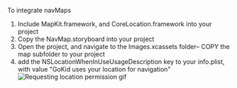 To integrate navMaps
1) Include MapKit.framework, and CoreLocation.framework into your project
2) Copy the NavMap.storyboard into your project
3) Open the project, and navigate to the Images.xcassets folder– COPY the map subfolder to your project
4) add the NSLocationWhenInUseUsageDescription key to your info.plist, with value "GoKid uses your location for navigation"
![Requesting location permission gif](http://i.imgur.com/lTThTzk.gif)
